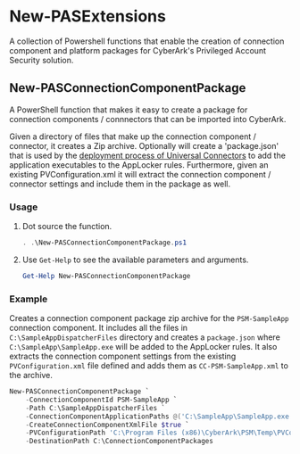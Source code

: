 # New-PASExtensions

A collection of Powershell functions that enable the creation of connection component and platform packages for CyberArk's Privileged Account Security solution.

## New-PASConnectionComponentPackage

A PowerShell function that makes it easy to create a package for connection components / connnectors that can be imported into CyberArk.

Given a directory of files that make up the connection component / connector, it creates a Zip archive. Optionally will create a 'package.json' that is used by the [deployment process of Universal Connectors](https://docs.cyberark.com/Product-Doc/OnlineHelp/PAS/Latest/en/Content/PASIMP/ConfigurePSMUniversalConnector.htm) to add the application executables to the AppLocker rules. Furthermore, given an existing PVConfiguration.xml it will extract the connection component / connector settings and include them in the package as well.

### Usage

1. Dot source the function.

   ```powershell
   . .\New-PASConnectionComponentPackage.ps1
   ```

2. Use `Get-Help` to see the available parameters and arguments.

   ```powershell
   Get-Help New-PASConnectionComponentPackage
   ```

### Example

Creates a connection component package zip archive for the `PSM-SampleApp` connection component. It includes all the files in `C:\SampleAppDispatcherFiles` directory and creates a `package.json` where `C:\SampleApp\SampleApp.exe` will be added to the AppLocker rules. It also extracts the connection component settings from the existing `PVConfiguration.xml` file defined and adds them as `CC-PSM-SampleApp.xml` to the archive.

```powershell
New-PASConnectionComponentPackage `
    -ConnectionComponentId PSM-SampleApp `
    -Path C:\SampleAppDispatcherFiles `
    -ConnectionComponentApplicationPaths @('C:\SampleApp\SampleApp.exe') `
    -CreateConnectionComponentXmlFile $true `
    -PVConfigurationPath 'C:\Program Files (x86)\CyberArk\PSM\Temp\PVConfiguration.xml' `
    -DestinationPath C:\ConnectionComponentPackages
```
